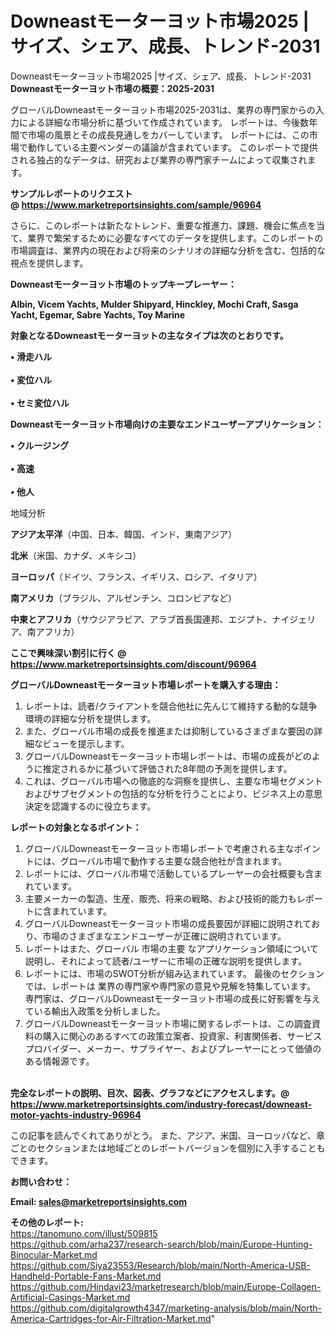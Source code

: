 # Downeastモーターヨット市場2025 |サイズ、シェア、成長、トレンド-2031
Downeastモーターヨット市場2025 |サイズ、シェア、成長、トレンド-2031
<strong><b>Downeastモーターヨット市場の概要：2025-2031</b></strong>

グローバルDowneastモーターヨット市場2025-2031は、業界の専門家からの入力による詳細な市場分析に基づいて作成されています。 レポートは、今後数年間で市場の風景とその成長見通しをカバーしています。 レポートには、この市場で動作している主要ベンダーの議論が含まれています。 このレポートで提供される独占的なデータは、研究および業界の専門家チームによって収集されます。

<strong>サンプルレポートのリクエスト @ <a href=https://www.marketreportsinsights.com/sample/96964>https://www.marketreportsinsights.com/sample/96964</a></strong>

さらに、このレポートは新たなトレンド、重要な推進力、課題、機会に焦点を当て、業界で繁栄するために必要なすべてのデータを提供します。このレポートの市場調査は、業界内の現在および将来のシナリオの詳細な分析を含む、包括的な視点を提供します。

<strong>Downeastモーターヨット市場のトップキープレーヤー：</strong>

<strong>Albin, Vicem Yachts, Mulder Shipyard, Hinckley, Mochi Craft, Sasga Yacht, Egemar, Sabre Yachts, Toy Marine</strong>

<strong><b>対象となるDowneastモーターヨットの主なタイプは次のとおりです。</b></strong>

<strong>• 滑走ハル<br><br>• 変位ハル<br><br>• セミ変位ハル</strong>

<strong><b>Downeastモーターヨット市場向けの主要なエンドユーザーアプリケーション：</b></strong>

<strong>• クルージング<br><br>• 高速<br><br>• 他人</strong>

 地域分析

<strong><b>アジア太平洋</b></strong>（中国、日本、韓国、インド、東南アジア）

<strong><b>北米</b></strong>（米国、カナダ、メキシコ）

<strong><b>ヨーロッパ</b></strong>（ドイツ、フランス、イギリス、ロシア、イタリア）

<strong><b>南アメリカ</b></strong>（ブラジル、アルゼンチン、コロンビアなど）

<strong><b>中東とアフリカ</b></strong>（サウジアラビア、アラブ首長国連邦、エジプト、ナイジェリア、南アフリカ）

<strong>ここで興味深い割引に行く @ <a href=https://www.marketreportsinsights.com/discount/96964>https://www.marketreportsinsights.com/discount/96964</a></strong>

<strong><b>グローバルDowneastモーターヨット市場レポートを購入する理由：</b></strong>
<ol>
  <li>レポートは、読者/クライアントを競合他社に先んじて維持する動的な競争環境の詳細な分析を提供します。</li>
  <li>また、グローバル市場の成長を推進または抑制しているさまざまな要因の詳細なビューを提示します。</li>
  <li>グローバルDowneastモーターヨット市場レポートは、市場の成長がどのように推定されるかに基づいて評価された8年間の予測を提供します。</li>
  <li>これは、グローバル市場への徹底的な洞察を提供し、主要な市場セグメントおよびサブセグメントの包括的な分析を行うことにより、ビジネス上の意思決定を認識するのに役立ちます。</li>
</ol>
<strong><b>レポートの対象となるポイント：</b></strong>
<ol>
  <li>グローバルDowneastモーターヨット市場レポートで考慮される主なポイントには、グローバル市場で動作する主要な競合他社が含まれます。</li>
  <li>レポートには、グローバル市場で活動しているプレーヤーの会社概要も含まれています。</li>
  <li>主要メーカーの製造、生産、販売、将来の戦略、および技術的能力もレポートに含まれています。</li>
  <li>グローバルDowneastモーターヨット市場の成長要因が詳細に説明されており、市場のさまざまなエンドユーザーが正確に説明されています。</li>
  <li>レポートはまた、グローバル 市場の主要 なアプリケーション領域について説明し、それによって読者/ユーザーに市場の正確な説明を提供します。</li>
  <li>レポートには、市場のSWOT分析が組み込まれています。 最後のセクションでは、レポートは 業界の専門家や専門家の意見や見解を特集しています。 専門家は、グローバルDowneastモーターヨット市場の成長に好影響を与えている輸出入政策を分析しました。</li>
  <li>グローバルDowneastモーターヨット市場に関するレポートは、この調査資料の購入に関心のあるすべての政策立案者、投資家、利害関係者、サービスプロバイダー、メーカー、サプライヤー、およびプレーヤーにとって価値のある情報源です。</li>
</ol><br>
<strong>完全なレポートの説明、目次、図表、グラフなどにアクセスします。@ <a href=https://www.marketreportsinsights.com/industry-forecast/downeast-motor-yachts-industry-96964>https://www.marketreportsinsights.com/industry-forecast/downeast-motor-yachts-industry-96964</a></strong>

この記事を読んでくれてありがとう。 また、アジア、米国、ヨーロッパなど、章ごとのセクションまたは地域ごとのレポートバージョンを個別に入手することもできます。

<strong><b>お問い合わせ：</b></strong>

<strong>Email: </strong><a href=mailto:sales@marketreportsinsights.com><strong>sales@marketreportsinsights.com</strong></a>

<strong>その他のレポート:</strong>
<br>
<a href=https://tanomuno.com/illust/509815>https://tanomuno.com/illust/509815</a>
<br>
<a href=https://github.com/arha237/research-search/blob/main/Europe-Hunting-Binocular-Market.md>https://github.com/arha237/research-search/blob/main/Europe-Hunting-Binocular-Market.md</a>
<br>
<a href=https://github.com/Siya23553/Research/blob/main/North-America-USB-Handheld-Portable-Fans-Market.md>https://github.com/Siya23553/Research/blob/main/North-America-USB-Handheld-Portable-Fans-Market.md</a>
<br>
<a href=https://github.com/Hindavi23/marketresearch/blob/main/Europe-Collagen-Artificial-Casings-Market.md>https://github.com/Hindavi23/marketresearch/blob/main/Europe-Collagen-Artificial-Casings-Market.md</a>
<br>
<a href=https://github.com/digitalgrowth4347/marketing-analysis/blob/main/North-America-Cartridges-for-Air-Filtration-Market.md>https://github.com/digitalgrowth4347/marketing-analysis/blob/main/North-America-Cartridges-for-Air-Filtration-Market.md</a>"
